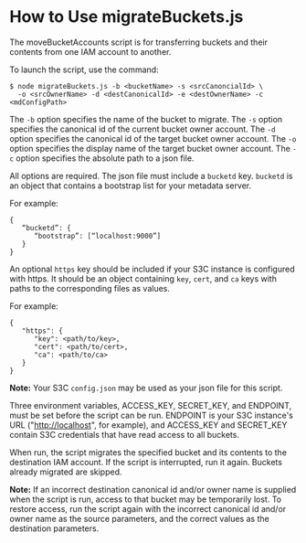 # How to Use migrateBuckets.js

The moveBucketAccounts script is for transferring buckets and their
contents from one IAM account to another.

To launch the script, use the command:

    $ node migrateBuckets.js -b <bucketName> -s <srcCanoncialId> \
      -o <srcOwnerName> -d <destCanonicalId> -e <destOwnerName> -c <mdConfigPath>

The `-b` option specifies the name of the bucket to migrate.
The `-s` option specifies the canonical id of the current bucket owner account.
The `-d` option specifies the canonical id of the target bucket owner account.
The `-o` option specifies the display name of the target bucket owner account.
The `-c` option specifies the absolute path to a json file.

All options are required.
The json file must include a `bucketd` key. `bucketd` is an object that contains
a bootstrap list for your metadata server.

For example:

    {
       “bucketd”: {
          “bootstrap”: [“localhost:9000”]
       }
    }

An optional `https` key should be included if your S3C instance is configured
with https. It should be an object containing `key`, `cert`, and `ca` keys with
paths to the corresponding files as values.

For example:

    {
       "https": {
          "key": <path/to/key>,
          "cert": <path/to/cert>,
          "ca": <path/to/ca>
       }
    }

**Note:**
   Your S3C `config.json` may be used as your json file for this script.

Three environment variables, ACCESS\_KEY, SECRET\_KEY, and ENDPOINT,
must be set before the script can be run. ENDPOINT is your S3C
instance\'s URL (\"<http://localhost>\", for example), and ACCESS\_KEY
and SECRET\_KEY contain S3C credentials that have read access to all
buckets.

When run, the script migrates the specified bucket and its contents to
the destination IAM account. If the script is interrupted, run it again.
Buckets already migrated are skipped.

**Note:**
   If an incorrect destination canonical id and/or owner name is supplied when
   the script is run, access to that bucket may be temporarily lost. To restore
   access, run the script again with the incorrect canonical id and/or owner
   name as the source parameters, and the correct values as the destination
   parameters.
